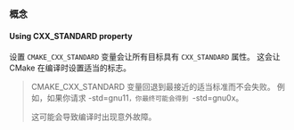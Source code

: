### 概念

#### Using CXX_STANDARD property

设置 `CMAKE_CXX_STANDARD` 变量会让所有目标具有 `CXX_STANDARD` 属性。 这会让 CMake 在编译时设置适当的标志。

> CMAKE_CXX_STANDARD 变量回退到最接近的适当标准而不会失败。 例如，如果你请求 -std=gnu11`，你最终可能会得到 `-std=gnu0x。
>
> 这可能会导致编译时出现意外故障。

